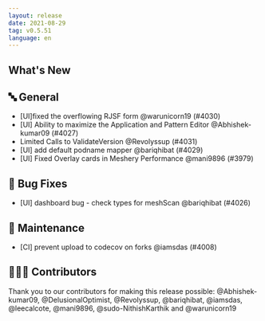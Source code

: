 ```yaml
---
layout: release
date: 2021-08-29
tag: v0.5.51
language: en
---
```


## What's New
## 🔤 General
- [UI]fixed the overflowing RJSF form @warunicorn19 (#4030)
- [UI] Ability to maximize the Application and Pattern Editor @Abhishek-kumar09 (#4027)
- Limited Calls to ValidateVersion @Revolyssup (#4031)
- [UI] add default podname mapper @bariqhibat (#4029)
- [UI] Fixed Overlay cards in Meshery Performance @mani9896 (#3979)

## 🐛 Bug Fixes

- [UI] dashboard bug - check types for meshScan @bariqhibat (#4026)

## 🧰 Maintenance

- [CI] prevent upload to codecov on forks @iamsdas (#4008)

## 👨🏽‍💻 Contributors

Thank you to our contributors for making this release possible:
@Abhishek-kumar09, @DelusionalOptimist, @Revolyssup, @bariqhibat, @iamsdas, @leecalcote, @mani9896, @sudo-NithishKarthik and @warunicorn19
